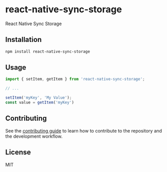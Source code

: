 # react-native-sync-storage

React Native Sync Storage

## Installation

```sh
npm install react-native-sync-storage
```

## Usage


```js
import { setItem, getItem } from 'react-native-sync-storage';

// ...

setItem('myKey', 'My Value');
const value = getItem('myKey')
```

## Contributing

See the [contributing guide](CONTRIBUTING.md) to learn how to contribute to the repository and the development workflow.

## License

MIT

